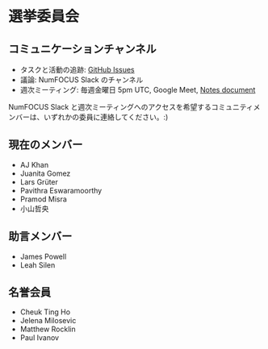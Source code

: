 # 選挙委員会

## コミュニケーションチャンネル

* タスクと活動の追跡: [GitHub Issues](https://github.com/numfocus/elections/issues)
* 議論: NumFOCUS Slack のチャンネル
* 週次ミーティング: 毎週金曜日 5pm UTC, Google Meet, [Notes document](https://docs.google.com/document/d/1zEYZfbOug2xMzvKTQ-1txtrgj-5-FOslle7Dd2RBzOM/edit#heading=h.lb4hte78frnp)

NumFOCUS Slack と週次ミーティングへのアクセスを希望するコミュニティメンバーは、いずれかの委員に連絡してください。:)

## 現在のメンバー

* AJ Khan
* Juanita Gomez
* Lars Grüter
* Pavithra Eswaramoorthy
* Pramod Misra
* 小山哲央

## 助言メンバー

* James Powell
* Leah Silen

## 名誉会員

* Cheuk Ting Ho
* Jelena Milosevic
* Matthew Rocklin
* Paul Ivanov
